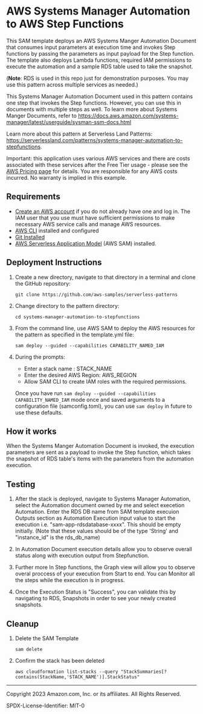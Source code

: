 # AWS Systems Manager Automation to AWS Step Functions

This SAM template deploys an AWS Systems Manger Automation Document that consumes input parameters at execution time and invokes Step functions by passing the parameters as input payload for the Step function. The template also deploys Lambda functions, required IAM permissions to execute the automation and a sample RDS table used to take the snapshot.

(**Note**: RDS is used in this repo just for demonstration purposes. You may use this pattern across multiple services as needed.)

This Systems Manager Automation Document used in this pattern contains one step that invokes the Step functions. However, you can use this in documents with multiple steps as well. To learn more about Systems Manger Documents, refer to https://docs.aws.amazon.com/systems-manager/latest/userguide/sysman-ssm-docs.html

Learn more about this pattern at Serverless Land Patterns: https://serverlessland.com/patterns/systems-manager-automation-to-stepfunctions.

Important: this application uses various AWS services and there are costs associated with these services after the Free Tier usage - please see the [AWS Pricing page](https://aws.amazon.com/pricing/) for details. You are responsible for any AWS costs incurred. No warranty is implied in this example.

## Requirements

* [Create an AWS account](https://portal.aws.amazon.com/gp/aws/developer/registration/index.html) if you do not already have one and log in. The IAM user that you use must have sufficient permissions to make necessary AWS service calls and manage AWS resources.
* [AWS CLI](https://docs.aws.amazon.com/cli/latest/userguide/install-cliv2.html) installed and configured
* [Git Installed](https://git-scm.com/book/en/v2/Getting-Started-Installing-Git)
* [AWS Serverless Application Model](https://docs.aws.amazon.com/serverless-application-model/latest/developerguide/serverless-sam-cli-install.html) (AWS SAM) installed.

## Deployment Instructions

1. Create a new directory, navigate to that directory in a terminal and clone the GitHub repository:
    ```
    git clone https://github.com/aws-samples/serverless-patterns
    ```
2. Change directory to the pattern directory:
    ```
    cd systems-manager-automation-to-stepfunctions
    ```
3. From the command line, use AWS SAM to deploy the AWS resources for the pattern as specified in the template.yml file:
    ```
    sam deploy --guided --capabilities CAPABILITY_NAMED_IAM
    ```
4. During the prompts:
    * Enter a stack name : STACK_NAME
    * Enter the desired AWS Region: AWS_REGION
    * Allow SAM CLI to create IAM roles with the required permissions.

    Once you have run `sam deploy --guided --capabilities CAPABILITY_NAMED_IAM` mode once and saved arguments to a configuration file (samconfig.toml), you can use `sam deploy` in future to use these defaults.


## How it works

When the Systems Manger Automation Document is invoked, the execution parameters are sent as a payload to invoke the Step function, which takes the snapshot of RDS table's items with the parameters from the automation execution.

## Testing

1. After the stack is deployed, navigate to Systems Manager Automation, select the Automation document owned by me and select execetion Automation. Enter the RDS DB name from SAM template execuion Outputs section as Automation Execution input value to start the execution i.e. "sam-app-rdsdatabase-xxxx". This should be empty initially. (Note that these values should be of the type 'String' and "instance_id" is the rds_db_name)

2. In Automation Document execution details allow you to observe overall status along with execution output from Stepfunction.

3. Further more In  Step functions, the Graph view will allow you to observe overal proccess of your execution from Start to end.
You can Monitor all the steps while the execution is in progress.

4. Once the Execution Status is "Success", you can validate this by navigating to RDS, Snapshots in order to see your newly created snapshots.

## Cleanup

1. Delete the SAM Template
    ```
    sam delete
    ```
1. Confirm the stack has been deleted
    ```
    aws cloudformation list-stacks --query "StackSummaries[?contains(StackName,'STACK_NAME')].StackStatus"
    ```
----
Copyright 2023 Amazon.com, Inc. or its affiliates. All Rights Reserved.

SPDX-License-Identifier: MIT-0
